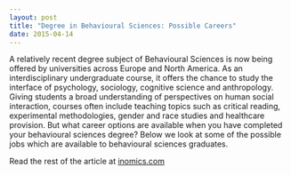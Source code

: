 ```yaml
---
layout: post
title: "Degree in Behavioural Sciences: Possible Careers"
date: 2015-04-14
---
```

A relatively recent degree subject of Behavioural Sciences is now being offered by universities across Europe and North America. As an interdisciplinary undergraduate course, it offers the chance to study the interface of psychology, sociology, cognitive science and anthropology. Giving  students a broad understanding of perspectives on human social interaction, courses often include teaching topics such as critical reading, experimental methodologies, gender and race studies and healthcare provision. But what career options are available when you have completed your behavioural sciences degree? Below we look at some of the possible jobs which are available to behavioural sciences graduates.

Read the rest of the article at [inomics.com](https://inomics.com/degree-behavioural-sciences-possible-careers-0)
